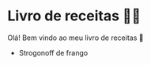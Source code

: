 # Livro de receitas :man_cook:

Olá! Bem vindo ao meu livro de receitas :handshake:

- Strogonoff de frango
